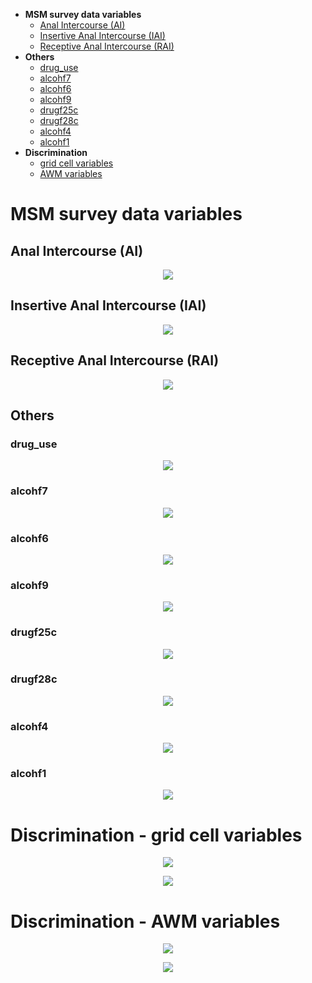 - **MSM survey data variables**
  - [Anal Intercourse (AI)](https://github.com/meettyj/MSM-Discrimination-on-Twitter/blob/master/results/distribution.md#anal-intercourse-ai)
  - [Insertive Anal Intercourse (IAI)](https://github.com/meettyj/MSM-Discrimination-on-Twitter/blob/master/results/distribution.md#insertive-anal-intercourse-iai)
  - [Receptive Anal Intercourse (RAI)](https://github.com/meettyj/MSM-Discrimination-on-Twitter/blob/master/results/distribution.md#receptive-anal-intercourse-rai)
- **Others**
  - [drug_use](https://github.com/meettyj/MSM-Discrimination-on-Twitter/blob/master/results/distribution.md#drug_use)
  - [alcohf7](https://github.com/meettyj/MSM-Discrimination-on-Twitter/blob/master/results/distribution.md#alcohf7)
  - [alcohf6](https://github.com/meettyj/MSM-Discrimination-on-Twitter/blob/master/results/distribution.md#alcohf6)
  - [alcohf9](https://github.com/meettyj/MSM-Discrimination-on-Twitter/blob/master/results/distribution.md#alcohf9)
  - [drugf25c](https://github.com/meettyj/MSM-Discrimination-on-Twitter/blob/master/results/distribution.md#drugf25c)
  - [drugf28c](https://github.com/meettyj/MSM-Discrimination-on-Twitter/blob/master/results/distribution.md#drugf28c)
  - [alcohf4](https://github.com/meettyj/MSM-Discrimination-on-Twitter/blob/master/results/distribution.md#alcohf4)
  - [alcohf1](https://github.com/meettyj/MSM-Discrimination-on-Twitter/blob/master/results/distribution.md#alcohf1)
- **Discrimination**
  - [grid cell variables](https://github.com/meettyj/MSM-Discrimination-on-Twitter/blob/master/results/distribution.md#discrimination-grid-cell-variables)
  - [AWM variables](https://github.com/meettyj/MSM-Discrimination-on-Twitter/blob/master/results/distribution.md#discrimination-awm-variables)
  
  
# MSM survey data variables
## Anal Intercourse (AI)
<p align="center">
  <img src="https://github.com/meettyj/MSM-Discrimination-on-Twitter/raw/master/results/screenshots/distribution/distribution_msm_AI_count.png" />
</p>

## Insertive Anal Intercourse (IAI)
<p align="center">
  <img src="https://github.com/meettyj/MSM-Discrimination-on-Twitter/raw/master/results/screenshots/distribution/distribution_msm_IAI_count.png" />
</p>

## Receptive Anal Intercourse (RAI)
<p align="center">
  <img src="https://github.com/meettyj/MSM-Discrimination-on-Twitter/raw/master/results/screenshots/distribution/distribution_msm_RAI_count.png" />
</p>


## Others
### drug_use
<p align="center">
  <img src="https://github.com/meettyj/MSM-Discrimination-on-Twitter/raw/master/results/screenshots/distribution/distribution_msm_drug_use_count.png" />
</p>

### alcohf7
<p align="center">
  <img src="https://github.com/meettyj/MSM-Discrimination-on-Twitter/raw/master/results/screenshots/distribution/distribution_msm_alcohf7_count.png" />
</p>

### alcohf6
<p align="center">
  <img src="https://github.com/meettyj/MSM-Discrimination-on-Twitter/raw/master/results/screenshots/distribution/distribution_msm_alcohf6.png" />
</p>

### alcohf9
<p align="center">
  <img src="https://github.com/meettyj/MSM-Discrimination-on-Twitter/raw/master/results/screenshots/distribution/distribution_msm_alcohf9.png" />
</p>

### drugf25c
<p align="center">
  <img src="https://github.com/meettyj/MSM-Discrimination-on-Twitter/raw/master/results/screenshots/distribution/distribution_msm_drugf25c.png" />
</p>

### drugf28c
<p align="center">
  <img src="https://github.com/meettyj/MSM-Discrimination-on-Twitter/raw/master/results/screenshots/distribution/distribution_msm_drugf28c.png" />
</p>

### alcohf4
<p align="center">
  <img src="https://github.com/meettyj/MSM-Discrimination-on-Twitter/raw/master/results/screenshots/distribution/distribution_msm_alcohf4.png" />
</p>

### alcohf1
<p align="center">
  <img src="https://github.com/meettyj/MSM-Discrimination-on-Twitter/raw/master/results/screenshots/distribution/distribution_msm_alcohf1.png" />
</p>



# Discrimination - grid cell variables

<p align="center">
  <img src="https://github.com/meettyj/MSM-Discrimination-on-Twitter/raw/master/results/screenshots/distribution/distribution_discrimination_grid_1.png" />
</p>

<p align="center">
  <img src="https://github.com/meettyj/MSM-Discrimination-on-Twitter/raw/master/results/screenshots/distribution/distribution_discrimination_grid_2.png" />
</p>

# Discrimination - AWM variables

<p align="center">
  <img src="https://github.com/meettyj/MSM-Discrimination-on-Twitter/raw/master/results/screenshots/distribution/distribution_discrimination_AWM_1.png" />
</p>

<p align="center">
  <img src="https://github.com/meettyj/MSM-Discrimination-on-Twitter/raw/master/results/screenshots/distribution/distribution_discrimination_AWM_2.png" />
</p>















